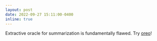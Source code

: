 ```yaml
---
layout: post
date: 2022-09-27 15:11:00-0400
inline: true
---
```

Extractive oracle for summarization is fundamentally flawed. Try [oreo]((https://arxiv.org/pdf/2209.12714.pdf))!

